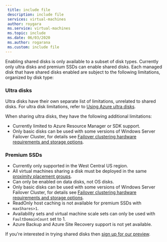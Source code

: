 ```yaml
---
 title: include file
 description: include file
 services: virtual-machines
 author: roygara
 ms.service: virtual-machines
 ms.topic: include
 ms.date: 06/03/2020
 ms.author: rogarana
 ms.custom: include file
---
```


Enabling shared disks is only available to a subset of disk types. Currently only ultra disks and premium SSDs can enable shared disks. Each managed disk that have shared disks enabled are subject to the following limitations, organized by disk type:

### Ultra disks

Ultra disks have their own separate list of limitations, unrelated to shared disks. For ultra disk limitations, refer to [Using Azure ultra disks](../articles/virtual-machines/linux/disks-enable-ultra-ssd.md).

When sharing ultra disks, they have the following additional limitations:

- Currently limited to Azure Resource Manager or SDK support.
- Only basic disks can be used with some versions of Windows Server Failover Cluster, for details see [Failover clustering hardware requirements and storage options](https://docs.microsoft.com/windows-server/failover-clustering/clustering-requirements).

### Premium SSDs

- Currently only supported in the West Central US region.
- All virtual machines sharing a disk must be deployed in the same [proximity placement groups](../articles/virtual-machines/windows/proximity-placement-groups.md).
- Can only be enabled on data disks, not OS disks.
- Only basic disks can be used with some versions of Windows Server Failover Cluster, for details see [Failover clustering hardware requirements and storage options](https://docs.microsoft.com/windows-server/failover-clustering/clustering-requirements).
- ReadOnly host caching is not available for premium SSDs with `maxShares>1`.
- Availability sets and virtual machine scale sets can only be used with `FaultDomainCount` set to 1.
- Azure Backup and Azure Site Recovery support is not yet available.

If you're interested in trying shared disks then [sign up for our preview](https://aka.ms/AzureSharedDiskPreviewSignUp).
